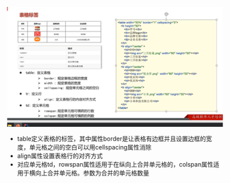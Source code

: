 ![](assets/05表格标签/file-20250702171915111.png)
* table定义表格的标签，其中属性border是让表格有边框并且设置边框的宽度，单元格之间的空白可以用cellspacing属性消除
* align属性设置表格行的对齐方式
* 对应单元格td，rowspan属性适用于在纵向上合并单元格的，colspan属性适用于横向上合并单元格。参数为合并的单元格数量